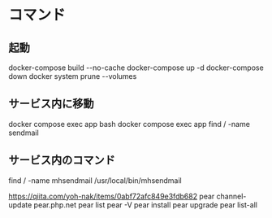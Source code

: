# コマンド

## 起動

docker-compose build --no-cache
docker-compose up -d
docker-compose down
docker system prune --volumes

## サービス内に移動

docker compose exec app bash
docker compose exec app find / -name sendmail

## サービス内のコマンド

find / -name mhsendmail
/usr/local/bin/mhsendmail

https://qiita.com/yoh-nak/items/0abf72afc849e3fdb682
pear channel-update pear.php.net
pear list
pear -V
pear install
pear upgrade
pear list-all

